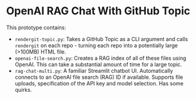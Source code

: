 # OpenAI RAG Chat With GitHub Topic

This prototype contains:

- `rendergit-topic.py`: Takes a GitHub Topic as a CLI argument and calls `rendergit` on each repo - turning each repo into a potentially large (>100MB) HTML file.
- `openai-file-search.py`: Creates a RAG index of all of these files using OpenAI. This can take a substantial amount of time for a large topic.
- `rag-chat-multi.py`: A familiar Streamlit chatbot UI. Automatically connects to an OpenAI file search (RAG) ID if available. Supports file uploads, specification of the API key and model selection. Has some quirks.

